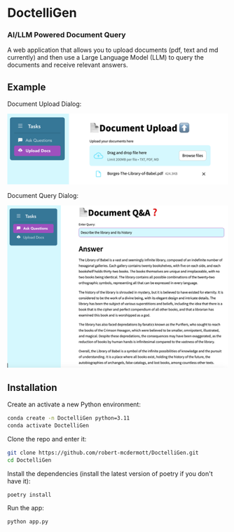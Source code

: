 # DoctelliGen
### AI/LLM Powered Document Query

A web application that allows you to upload documents (pdf, text and md currently) and then use a Large Language Model (LLM) to query the documents and receive relevant answers.

## Example

Document Upload Dialog:

![doc upload dialog](media/upload_screen.png)

Document Query Dialog:

![doc query dialog](media/query_screen.png)


## Installation 

Create an activate a new Python environment:

```bash
conda create -n DoctelliGen python=3.11
conda activate DoctelliGen
```

Clone the repo and enter it:

```bash
git clone https://github.com/robert-mcdermott/DoctelliGen.git
cd DoctelliGen
```

Install the dependencies (install the latest version of poetry if you don't have it):

```
poetry install
```

Run the app:

```
python app.py
```